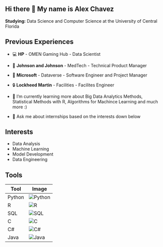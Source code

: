 ## Hi there 👋 My name is Alex Chavez

**Studying:** Data Science and Computer Science at the University of Central Florida

## Previous Experiences
- 💻 **HP** - OMEN Gaming Hub - Data Scientist
- 🏥 **Johnson and Johnson** - MedTech - Technical Product Manager
- 🏢 **Microsoft** - Dataverse - Software Engineer and Project Manager
- 🔒 **Lockheed Martin** - Facilities - Facilites Engineer

- 🌱 I’m currently learning more about Big Data Analytics Methods, Statistical Methods with R, Algorithms for Machince Learning and much more :)
- 💬 Ask me about internships based on the interests down below

## Interests
- Data Analysis
- Machine Learning
- Model Development
- Data Engineering

## Tools
| Tool    | Image  |
|---------|--------|
| Python  | ![Python]((https://www.google.com/url?sa=i&url=https%3A%2F%2Fjunilearning.com%2Fblog%2Fguide%2Fwhat-is-python-101-for-students%2F&psig=AOvVaw2g6KIhAFNoHdtZyut_lROI&ust=1730234824947000&source=images&cd=vfe&opi=89978449&ved=0CBQQjRxqFwoTCJjYrJL5sYkDFQAAAAAdAAAAABAE)) |
| R       | ![R]((https://www.google.com/url?sa=i&url=https%3A%2F%2Fen.wikipedia.org%2Fwiki%2FR_%2528programming_language%2529&psig=AOvVaw0ipTJeE7YkxXt7doZ0LRmn&ust=1730234853297000&source=images&cd=vfe&opi=89978449&ved=0CBQQjRxqFwoTCKDE7J_5sYkDFQAAAAAdAAAAABAE)) |
| SQL     | ![SQL]((https://www.google.com/url?sa=i&url=https%3A%2F%2Fwww.cleanpng.com%2Fpng-microsoft-sql-server-mysql-database-logo-2447831%2F&psig=AOvVaw3B6PQF7k3mTBV3xgAacvAy&ust=1730234878206000&source=images&cd=vfe&opi=89978449&ved=0CBQQjRxqFwoTCLjx4Kv5sYkDFQAAAAAdAAAAABAE)) |
| C       | ![C](![image](https://github.com/user-attachments/assets/7cd0c43b-6f25-4e41-9a32-5d8a60e579f2)) |
| C#      | ![C#]([link_to_csharp_image](https://www.google.com/url?sa=i&url=https%3A%2F%2Fwww.pngegg.com%2Fen%2Fpng-eduyx&psig=AOvVaw0SynlFvg4Q4pknwcMiiY--&ust=1730234901275000&source=images&cd=vfe&opi=89978449&ved=0CBQQjRxqFwoTCKiN8Lb5sYkDFQAAAAAdAAAAABAE)) |
| Java    | ![Java]([link_to_java_image](https://www.google.com/url?sa=i&url=https%3A%2F%2Fen.wikipedia.org%2Fwiki%2FJava_%2528programming_language%2529&psig=AOvVaw0BDsL-5NOnwqI3_k9l5cav&ust=1730234915376000&source=images&cd=vfe&opi=89978449&ved=0CBQQjRxqFwoTCLCLv735sYkDFQAAAAAdAAAAABAE)) |

